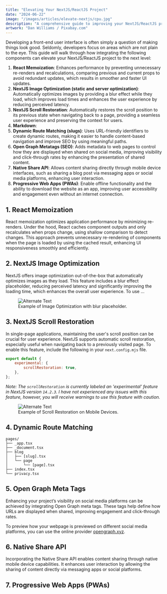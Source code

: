 ```yaml
---
title: "Elevating Your NextJS/ReactJS Project"
date: "2024-06-22"
image: "/images/articles/elevate-nextjs/cpu.jpg"
description: "A comprehensive guide to improving your NextJS/ReactJS project with PWAs, memoization, and more."
artwork: "Dan Williams / Pixabay.com"
---
```



Developing a front-end user interface is often simply a question of making things look good. Seldomly, developers
focus on areas which are not plain to the eye. This guide will walk through how integrating the following
components can elevate your NextJS/ReactJS project to the next level:

1. **React Memoization**: Enhances performance by preventing unnecessary re-renders and recalculations, comparing previous and current props to avoid redundant updates, which results in smoother and faster UI updates.
3. **NextJS Image Optimization (static and server optimization)**: Automatically optimizes images by providing a blur effect while they load, which improves load times and enhances the user experience by reducing perceived latency.
3. **NextJS Scroll Restoration**: Automatically restores the scroll position to its previous state when navigating back to a page, providing a seamless user experience and preserving the context for users.
4. **Markdown**: 
5. **Dynamic Route Matching (slugs)**: Uses URL-friendly identifiers to create dynamic routes, making it easier to handle content-based navigation and improve SEO by using meaningful paths.
5. **Open Graph Metatags (SEO)**: Adds metadata to web pages to control how they are displayed when shared on social media, improving visibility and click-through rates by enhancing the presentation of shared content.
6. **Native Share API**: Allows content sharing directly through mobile device interfaces, such as sharing a blog post via messaging apps or social media platforms, enhancing user interaction.
7. **Progressive Web Apps (PWAs)**: Enable offline functionality and the ability to download the website as an app, improving user accessibility and engagement even without an internet connection.

## 1. React Memoization

React memoization optimizes application performance by minimizing re-renders. Under the hood, React caches component 
outputs and only recalculates when props change, using shallow comparison to detect changes. This approach prevents 
unnecessary re-rendering of components when the page is loaded by using the cached result, enhancing UI responsiveness 
smoothly and efficiently.



## 2. NextJS Image Optimization

NextJS offers image optimization out-of-the-box that automatically optimizes images as they load. This feature 
includes a blur effect placeholder, reducing perceived latency and significantly improving the loading time, which 
enhances the overall user experience. To use ...

<figure>
  <img src="https://patrickprunty.com/gifs/image-optimization.gif" alt="Alternate Text">
  <figcaption>Example of Image Optimization with blur placeholder.</figcaption>
</figure>

## 3. NextJS Scroll Restoration

In single-page applications, maintaining the user's scroll position can be crucial for user experience. NextJS supports 
automatic scroll restoration, especially useful when navigating back to a previously visited page. To enable this feature, 
include the following in your `next.config.mjs` file.

```javascript
export default {
    experimental: {
        scrollRestoration: true,
    },
};
```

_Note: The `scrollRestoration` is currently labeled an 'experimental' feature in NextJS version `14.2.3`. I have not 
experienced any issues with this feature, however, you will receive warnings to use this feature with caution._

<figure>
  <img src="https://patrickprunty.com/gifs/scroll-restoration.gif" alt="Alternate Text">
  <figcaption>Example of Scroll Restoration on Mobile Devices.</figcaption>
</figure>

## 4. Dynamic Route Matching 

```shell
pages/
├── _app.tsx
├── _document.tsx
├── blog
│   ├── [slug].tsx
│   └── page
│       └── [page].tsx
├── index.tsx
└── privacy.tsx
```

## 5. Open Graph Meta Tags

Enhancing your project’s visibility on social media platforms can be achieved by integrating Open Graph meta tags. 
These tags help define how URLs are displayed when shared, improving engagement and click-through rates.


To preview how your webpage is previewed on different social media platforms, you can use the online provider
[opengraph.xyz](https://www.opengraph.xyz/).

## 6. Native Share API

Incorporating the Native Share API enables content sharing through native mobile device capabilities. It enhances user 
interaction by allowing the sharing of content directly via messaging apps or social platforms.

## 7. Progressive Web Apps (PWAs)
